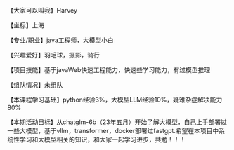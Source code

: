【大家可以叫我】Harvey

【坐标】上海

【专业/职业】java工程师，大模型小白

【兴趣爱好】羽毛球，摄影，骑行

【项目技能】基于javaWeb快速工程能力，快速些学习能力，有过模型推理

【组队情况】未组队

【本课程学习基础】python经验3%，大模型LLM经验10%，疑难杂症解决能力80%

【本期活动目标】从chatglm-6b（23年五月）开始了解大模型，自己上手部署过一些大模型，基于vllm，transformer，docker部署过fastgpt.希望在本项目中系统性学习和大模型相关的知识，和大家一起学习进步，共勉！！！